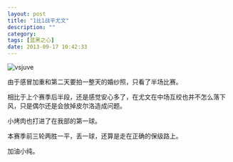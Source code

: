 ```yaml
---
layout: post
title: "1比1战平尤文"
description: ""
category: 
tags: [蓝黑之心]
date: 2013-09-17 10:42:33
---
```


![vsjuve](http://interbbs.b0.upaiyun.com/nera/icrdivsjuve.png)

由于感冒加重和第二天要拍一整天的婚纱照，只看了半场比赛。

相比于上个赛季后半段，还是感觉安心多了，在尤文在中场互绞也并不怎么落下风，只是偶尔还是会放掉皮尔洛造成问题。

小烤肉也打进了在我部的第一球。

本赛季前三轮两胜一平，丢一球，还算是走在正确的保级路上。

加油小纯。


